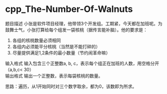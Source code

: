 # cpp_The-Number-Of-Walnuts
题目描述
小张是软件项目经理，他带领3个开发组。工期紧，今天都在加班呢。为鼓舞士气，小张打算给每个组发一袋核桃（据传言能补脑）。他的要求是：
1.  各组的核桃数量必须相同
2.  各组内必须能平分核桃（当然是不能打碎的）
3.  尽量提供满足1,2条件的最小数量（节约闹革命嘛）

输入格式
输入包含三个正整数a,  b,  c，表示每个组正在加班的人数，用空格分开（a,b,c< 30）  
输出格式
输出一个正整数，表示每袋核桃的数量。

思路：遍历，从1开始同时对三个数字取余，都为0，该数即为所求。
